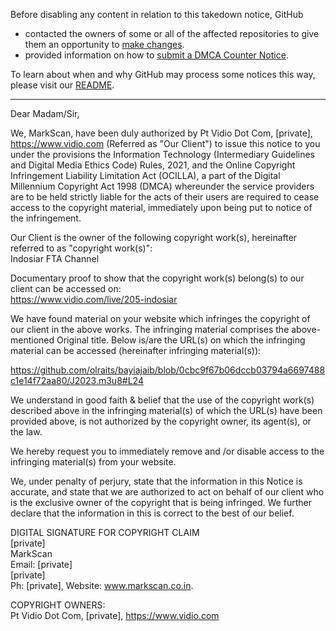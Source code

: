 Before disabling any content in relation to this takedown notice, GitHub
- contacted the owners of some or all of the affected repositories to give them an opportunity to [make changes](https://docs.github.com/en/github/site-policy/dmca-takedown-policy#a-how-does-this-actually-work).
- provided information on how to [submit a DMCA Counter Notice](https://docs.github.com/en/articles/guide-to-submitting-a-dmca-counter-notice).

To learn about when and why GitHub may process some notices this way, please visit our [README](https://github.com/github/dmca/blob/master/README.md#anatomy-of-a-takedown-notice).

---

Dear Madam/Sir,

We, MarkScan, have been duly authorized by Pt Vidio Dot Com, [private], https://www.vidio.com (Referred as "Our Client") to issue this notice to you under the provisions the Information Technology (Intermediary Guidelines and Digital Media Ethics Code) Rules, 2021, and the Online Copyright Infringement Liability Limitation Act (OCILLA), a part of the Digital Millennium Copyright Act 1998 (DMCA) whereunder the service providers are to be held strictly liable for the acts of their users are required to cease access to the copyright material, immediately upon being put to notice of the infringement.

Our Client is the owner of the following copyright work(s), hereinafter referred to as "copyright work(s)":  
Indosiar FTA Channel

Documentary proof to show that the copyright work(s) belong(s) to our client can be accessed on:  
https://www.vidio.com/live/205-indosiar 

We have found material on your website which infringes the copyright of our client in the above works. The infringing material comprises the above-mentioned Original title. Below is/are the URL(s) on which the infringing material can be accessed (hereinafter infringing material(s)):

https://github.com/olraits/bayiajaib/blob/0cbc9f67b06dccb03794a6697488c1e14f72aa80/J2023.m3u8#L24

We understand in good faith & belief that the use of the copyright work(s) described above in the infringing material(s) of which the URL(s) have been provided above, is not authorized by the copyright owner, its agent(s), or the law.

We hereby request you to immediately remove and /or disable access to the infringing material(s) from your website.

We, under penalty of perjury, state that the information in this Notice is accurate, and state that we are authorized to act on behalf of our client who is the exclusive owner of the copyright that is being infringed. We further declare that the information in this is correct to the best of our belief.

DIGITAL SIGNATURE FOR COPYRIGHT CLAIM  
[private]  
MarkScan  
Email: [private]  
[private]  
Ph: [private], Website: www.markscan.co.in.

COPYRIGHT OWNERS:  
Pt Vidio Dot Com, [private], https://www.vidio.com
